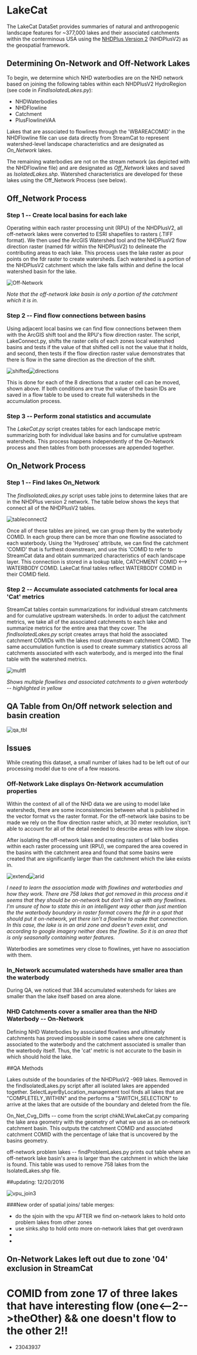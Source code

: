 # LakeCat

The LakeCat DataSet provides summaries of natural and anthropogenic landscape features for ~377,000 lakes and their associated catchments within the conterminous USA using the [NHDPlus Version 2](http://www.horizon-systems.com/NHDPlus/NHDPlusV2_data.php) (NHDPlusV2) as the geospatial framework. 

## Determining On-Network and Off-Network Lakes

To begin, we determine which NHD waterbodies are on the NHD network based on joining the following tables within each NHDPlusV2 HydroRegion (see code in *FindIsolatedLakes.py*):

  * NHDWaterbodies
  * NHDFlowline
  * Catchment
  * PlusFlowlineVAA
  
Lakes that are associated to flowlines through the 'WBAREACOMID' in the NHDFlowline file can use data directly from StreamCat to represent watershed-level landscape characteristics and are designated as *On_Network* lakes. 

The remaining waterbodies are not on the stream network (as depicted with the NHDFlowline file) and are designated as *Off_Network* lakes and saved as *IsolatedLakes.shp*. Watershed characteristics are developed for these lakes using the Off_Network Process (see below).

## Off_Network Process

### Step 1 -- Create local basins for each lake

Operating within each raster processing unit (RPU) of the NHDPlusV2, all off-network lakes were converted to ESRI shapefiles to rasters (.TIFF format). We then used the ArcGIS Watershed tool and the NHDPlusV2 flow direction raster (named fdr within the NHDPlusV2) to delineate the contributing areas to each lake. This process uses the lake raster as pour points on the fdr raster to create watersheds. Each watershed is a portion of the NHDPlusV2 catchment which the lake falls within and define the local watershed basin for the lake. 

![Off-Network](https://cloud.githubusercontent.com/assets/7052993/19703884/648f7f0e-9aba-11e6-90e0-e909b49f5de2.PNG)

*Note that the off-network lake basin is only a portion of the catchment which it is in.*

### Step 2 -- Find flow connections between basins

Using adjacent local basins we can find flow connections between them with the ArcGIS shift tool and the RPU's flow direction raster. The script, LakeConnect.py, shifts the raster cells of each zones local watershed basins and tests if the value of that shifted cell is not the value that it holds, and second, then tests if the flow direction raster value demonstrates that there is flow in the same direction as the direction of the shift.  

![shifted](https://cloud.githubusercontent.com/assets/7052993/19706148/306e4948-9ac5-11e6-9a80-c7e3362f7bc1.PNG)![directions](https://cloud.githubusercontent.com/assets/7052993/19816175/222618ce-9cfb-11e6-9290-9c737bb0adb2.PNG)

This is done for each of the 8 directions that a raster cell can be moved, shown above. If both conditions are true the value of the basin IDs are saved in a flow table to be used to create full watersheds in the accumulation process.



### Step 3 -- Perform zonal statistics and accumulate

The *LakeCat.py* script creates tables for each landscape metric summarizing both for individual lake basins and for cumulative upstream watersheds. This process happens independently of the On-Network process and then tables from both processes are appended together.

## On_Network Process

### Step 1 -- Find lakes On_Network

The *findIsolatedLakes.py* script uses table joins to determine lakes that are in the NHDPlus version 2 network. The table below shows the keys that connect all of the NHDPlusV2 tables.

![tableconnect2](https://cloud.githubusercontent.com/assets/7052993/19823341/f037171a-9d1c-11e6-84bb-5035685a7b2e.PNG)

Once all of these tables are joined, we can group them by the waterbody COMID. In each group there can be more than one flowline associated to each waterbody.  Using the 'Hydroseq' attribute, we can find the catchment 'COMID' that is furthest downstream, and use this 'COMID to refer to StreamCat data and obtain summarized characteristics of each landscape layer. This connection is stored in a lookup table, CATCHMENT COMID <--> WATERBODY COMID. LakeCat final tables reflect WATERBODY COMID in their COMID field. 

### Step 2 -- Accumulate associated catchments for local area 'Cat' metrics

StreamCat tables contain summarizations for individual stream catchments and for cumulative upstream watersheds. In order to adjust the catchment metrics, we take all of the associated catchments to each lake and summarize metrics for the entire area that they cover. The *findIsolatedLakes.py* script creates arrays that hold the associated catchment COMIDs with the lakes most downstream catchment COMID. The same accumulation function is used to create summary statistics across all catchments associated with each waterbody, and is merged into the final table with the watershed metrics.

![multfl](https://cloud.githubusercontent.com/assets/7052993/19825737/e17463a8-9d31-11e6-9a69-a4d1364b6aea.png)

*Shows multiple flowlines and associated catchments to a given waterbody -- highlighted in yellow*

## QA Table from On/Off network selection and basin creation

![qa_tbl](https://cloud.githubusercontent.com/assets/7052993/23385978/7804e3e8-fd08-11e6-84f2-b5a0f69e3324.PNG)

## Issues

While creating this dataset, a small number of lakes had to be left out of our processing model due to one of a few reasons.

### Off-Network Lake displays On-Network accumulation properties

Within the context of all of the NHD data we are using to model lake watersheds, there are some inconsistencies between what is published in the vector format vs the raster format. For the off-network lake basins to be made we rely on the flow direction raster which, at 30 meter resolution, isn't able to account for all of the detail needed to describe areas with low slope. 

After isolating the off-network lakes and creating rasters of lake bodies within each raster processing unit (RPU), we compared the area covered in the basins with the catchment area and found that some basins were created that are significantly larger than the catchment which the lake exists in.

![extend](https://cloud.githubusercontent.com/assets/7052993/19867420/fb79beac-9f60-11e6-8a4d-c2e66a5e221e.PNG)![arid](https://cloud.githubusercontent.com/assets/7052993/19869318/0aa3409e-9f69-11e6-9dd8-f005fc9279ba.PNG)

*I need to learn the association made with flowlines and waterbodies and how they work. There are 758 lakes that got removed in this process and it seems that they should be on-network but don't link up with any flowlines. I'm unsure of how to state this in an intelligent way other than just mention the the waterbody boundary in raster format covers the fdr in a spot that should put it on-network, yet there isn't a flowline to make that connection. In this case, the lake is in an arid zone and doesn't even exist, and according to google imagery neither does the flowline. So it is an area that is only seasonally containing water features.*

Waterbodies are sometimes very close to flowlines, yet have no association with them. 

### In_Network accumulated watersheds have smaller area than the waterbody

During QA, we noticed that 384 accumulated watersheds for lakes are smaller than the lake itself based on area alone. 

### NHD Catchments cover a smaller area than the NHD Waterbody -- On-Network

Defining NHD Waterbodies by associated flowlines and ultimately catchments has proved impossible in some cases where one catchment is associated to the waterbody and the catchment associated is smaller than the waterbody itself. Thus, the 'cat' metric is not accurate to the basin in which should hold the lake.

##QA Methods

Lakes outside of the boundaries of the NHDPlusV2 -969 lakes. Removed in the findIsolatedLakes.py script after all isolated lakes are appended together. SelectLayerByLocation_management tool finds all lakes that are "COMPLETELY_WITHIN" and the performs a "SWITCH_SELECTION" to arrive at the lakes that are outside of the boundary and deleted from the file.

On_Net_Cvg_Diffs -- come from the script chkNLWwLakeCat.py comparing the lake area geometry with the geometry of what we use as an on-network catchment basin. This outputs the catchment COMID and associated catchment COMID with the percentage of lake that is uncovered by the basins geometry.

off-network problem lakes -- findProblemLakes.py prints out table where an off-network lake basin's area is larger than the catchment in which the lake is found. This table was used to remove 758 lakes from the IsolatedLakes.shp file.

##updating: 12/20/2016

![vpu_join3](https://cloud.githubusercontent.com/assets/7052993/21364695/c1dfe21c-c6a6-11e6-8671-cf7f4808428d.png)

###New order of spatial joins/ table merges:
* do the sjoin with the vpu AFTER we find on-network lakes to hold onto problem lakes from other zones
* use sinks.shp to  hold onto more on-network lakes that get overdrawn
* 
* 

## On-Network Lakes left out due to zone '04' exclusion in StreamCat



# COMID from zone 17 of three lakes that have interesting flow (one<--2-->theOther) && one doesn't flow to the other 2!!
* 23043937

